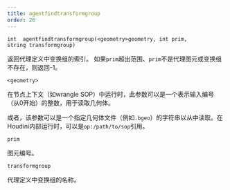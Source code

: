 ```yaml
---
title: agentfindtransformgroup
order: 26
---
```

`int  agentfindtransformgroup(<geometry>geometry, int prim, string transformgroup)`

返回代理定义中变换组的索引。
如果`prim`超出范围、`prim`不是代理图元或变换组不存在，则返回-1。

`<geometry>`

在节点上下文（如wrangle SOP）中运行时，此参数可以是一个表示输入编号（从0开始）的整数，用于读取几何体。

或者，该参数可以是一个指定几何体文件（例如`.bgeo`）的字符串以从中读取。在Houdini内部运行时，可以是`op:/path/to/sop`引用。

`prim`

图元编号。

`transformgroup`

代理定义中变换组的名称。